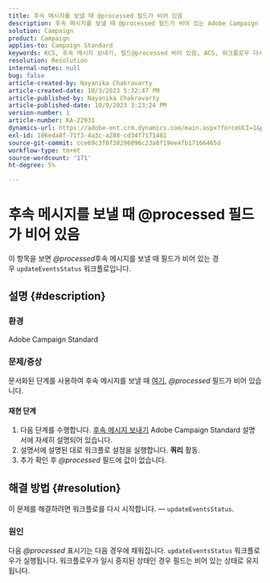 ```yaml
---
title: 후속 메시지를 보낼 때 @processed 필드가 비어 있음
description: 후속 메시지를 보낼 때 @processed 필드가 비어 있는 Adobe Campaign Standard 문제를 해결하는 방법을 알아봅니다. 워크플로우를 다시 시작합니다.
solution: Campaign
product: Campaign
applies-to: Campaign Standard
keywords: KCS, 후속 메시지 보내기, 필드@processed 비어 있음, ACS, 워크플로우 다시 시작
resolution: Resolution
internal-notes: null
bug: false
article-created-by: Nayanika Chakravarty
article-created-date: 10/3/2023 5:32:47 PM
article-published-by: Nayanika Chakravarty
article-published-date: 10/9/2023 3:23:24 PM
version-number: 1
article-number: KA-22931
dynamics-url: https://adobe-ent.crm.dynamics.com/main.aspx?forceUCI=1&pagetype=entityrecord&etn=knowledgearticle&id=5fdf94d8-1262-ee11-be6e-6045bd006b3d
exl-id: 106eda8f-71f3-4a3c-a288-cd34f7171481
source-git-commit: cce69c3f0f38296096c23a8f19ee4fb17166465d
workflow-type: tm+mt
source-wordcount: '171'
ht-degree: 5%

---
```


# 후속 메시지를 보낼 때 @processed 필드가 비어 있음


이 항목을 보면 *@processed*&#x200B;후속 메시지를 보낼 때 필드가 비어 있는 경우 `updateEventsStatus` 워크플로입니다.

## 설명 {#description}


### 환경

Adobe Campaign Standard

### 문제/증상

문서화된 단계를 사용하여 후속 메시지를 보낼 때 [여기](https://experienceleague.adobe.com/docs/campaign-standard/using/communication-channels/transactional-messaging/follow-up-messages.html?lang=en#sending-a-follow-up-message), *@processed* 필드가 비어 있습니다.

#### <b>재현 단계</b>

1. 다음 단계를 수행합니다. [후속 메시지 보내기](https://experienceleague.adobe.com/docs/campaign-standard/using/communication-channels/transactional-messaging/follow-up-messages.html?lang=en#sending-a-follow-up-message) Adobe Campaign Standard 설명서에 자세히 설명되어 있습니다.
2. 설명서에 설명된 대로 워크플로 설정을 실행합니다. <b>쿼리</b> 활동.
3. 추가 확인 후 *@processed* 필드에 값이 없습니다.



## 해결 방법 {#resolution}


이 문제를 해결하려면 워크플로를 다시 시작합니다. — `updateEventsStatus`.

### 원인

다음 *@processed* 표시기는 다음 경우에 채워집니다. `updateEventsStatus` 워크플로우가 실행됩니다. 워크플로우가 일시 중지된 상태인 경우 필드는 비어 있는 상태로 유지됩니다.
